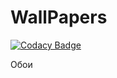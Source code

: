 # WallPapers

[![Codacy Badge](https://api.codacy.com/project/badge/Grade/71c0a6a3bb4c4c35a00ab9783a1b5b15)](https://app.codacy.com/app/sensor-dream/WallPapers?utm_source=github.com&utm_medium=referral&utm_content=sensor-dream/WallPapers&utm_campaign=Badge_Grade_Dashboard)

Обои
